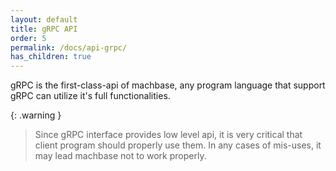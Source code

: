 ```yaml
---
layout: default
title: gRPC API
order: 5
permalink: /docs/api-grpc/
has_children: true
---
```


gRPC is the first-class-api of machbase, any program language that support gRPC can utilize it's full functionalities.

{: .warning }
> Since gRPC interface provides low level api, it is very critical that  client program should properly use them. In any cases of mis-uses, it may lead machbase not to work properly.


